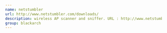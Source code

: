 ```yaml
---
name: netstumbler
url: http://www.netstumbler.com/downloads/
description: wireless AP scanner and sniffer. URL : http://www.netstumbler.com/downloads/ Groups : blackarch blackarch-windows blackarch-wireless
group: blackarch
---
```

